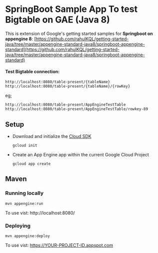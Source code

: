SpringBoot Sample App To test Bigtable on GAE (Java 8)
============================

This is extension of Google's getting started samples for **Springboot on appengine 8**:
[https://github.com/rahulKQL/getting-started-java/tree/master/appengine-standard-java8/springboot-appengine-standard](https://github.com/rahulKQL/getting-started-java/tree/master/appengine-standard-java8/springboot-appengine-standard)


#### Test Bigtable connection:

    http://localhost:8080/table-present/{tableName}
    http://localhost:8080/table-present/{tableName}/{rowKey}

eg;

    http://localhost:8080/table-present/AppEngineTestTable
    http://localhost:8080/table-present/AppEngineTestTable/rowkey-89


## Setup

* Download and initialize the [Cloud SDK](https://cloud.google.com/sdk/)

    `gcloud init`

* Create an App Engine app within the current Google Cloud Project

    `gcloud app create`

## Maven
### Running locally

`mvn appengine:run`

To use vist: http://localhost:8080/

### Deploying

`mvn appengine:deploy`

To use vist:  https://YOUR-PROJECT-ID.appspot.com
